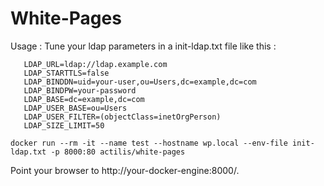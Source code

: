 # White-Pages

Usage : 
Tune your ldap parameters in a init-ldap.txt file like this :

```
   LDAP_URL=ldap://ldap.example.com
   LDAP_STARTTLS=false
   LDAP_BINDDN=uid=your-user,ou=Users,dc=example,dc=com
   LDAP_BINDPW=your-password
   LDAP_BASE=dc=example,dc=com
   LDAP_USER_BASE=ou=Users
   LDAP_USER_FILTER=(objectClass=inetOrgPerson)
   LDAP_SIZE_LIMIT=50
```


```shell
docker run --rm -it --name test --hostname wp.local --env-file init-ldap.txt -p 8000:80 actilis/white-pages
```

Point your browser to http://your-docker-engine:8000/.


